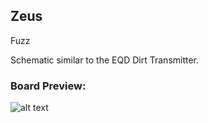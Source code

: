 ## Zeus

Fuzz

Schematic similar to the EQD Dirt Transmitter.


### Board Preview: 


![alt text](Zeus.png?raw=true)
